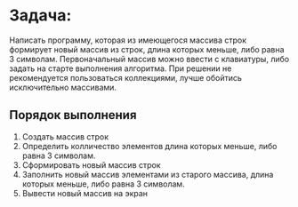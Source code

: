 # **Задача:** 
Написать программу, которая из имеющегося массива строк формирует новый массив из строк, длина которых меньше, либо равна 3 символам. Первоначальный массив можно ввести с клавиатуры, либо задать на старте выполнения алгоритма. При решении не рекомендуется пользоваться коллекциями, лучше обойтись исключительно массивами.
## Порядок выполнения
1. Создать массив строк
2. Определить колличество элементов длина которых меньше, либо равна 3 символам.
3. Сформировать новый массив строк
4. Заполнить новый массив элементами из старого массива, длина которых меньше, либо равна 3 символам.
5. Вывести новый массив на экран